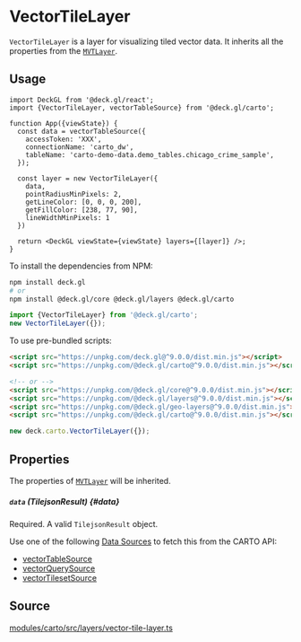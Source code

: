# VectorTileLayer

`VectorTileLayer` is a layer for visualizing tiled vector data. It inherits all the properties from the [`MVTLayer`](../geo-layers/mvt-layer.md).

## Usage 

```tsx
import DeckGL from '@deck.gl/react';
import {VectorTileLayer, vectorTableSource} from '@deck.gl/carto';

function App({viewState}) {
  const data = vectorTableSource({
    accessToken: 'XXX',
    connectionName: 'carto_dw',
    tableName: 'carto-demo-data.demo_tables.chicago_crime_sample',
  });

  const layer = new VectorTileLayer({
    data,
    pointRadiusMinPixels: 2,
    getLineColor: [0, 0, 0, 200],
    getFillColor: [238, 77, 90],
    lineWidthMinPixels: 1
  })

  return <DeckGL viewState={viewState} layers={[layer]} />;
}
```

To install the dependencies from NPM:

```bash
npm install deck.gl
# or
npm install @deck.gl/core @deck.gl/layers @deck.gl/carto
```

```ts
import {VectorTileLayer} from '@deck.gl/carto';
new VectorTileLayer({});
```

To use pre-bundled scripts:

```html
<script src="https://unpkg.com/deck.gl@^9.0.0/dist.min.js"></script>
<script src="https://unpkg.com/@deck.gl/carto@^9.0.0/dist.min.js"></script>

<!-- or -->
<script src="https://unpkg.com/@deck.gl/core@^9.0.0/dist.min.js"></script>
<script src="https://unpkg.com/@deck.gl/layers@^9.0.0/dist.min.js"></script>
<script src="https://unpkg.com/@deck.gl/geo-layers@^9.0.0/dist.min.js"></script>
<script src="https://unpkg.com/@deck.gl/carto@^9.0.0/dist.min.js"></script>
```

```js
new deck.carto.VectorTileLayer({});
```

## Properties

The properties of [`MVTLayer`](../geo-layers/mvt-layer.md) will be inherited.

##### `data` (TilejsonResult) {#data}

Required. A valid `TilejsonResult` object.

Use one of the following [Data Sources](./data-sources.md) to fetch this from the CARTO API:

- [vectorTableSource](./data-sources#vectortablesource)
- [vectorQuerySource](./data-sources#vectorquerysource)
- [vectorTilesetSource](./data-sources#vectortilesetsource)

## Source

[modules/carto/src/layers/vector-tile-layer.ts](https://github.com/visgl/deck.gl/tree/9.0-release/modules/carto/src/layers/vector-tile-layer.ts)
